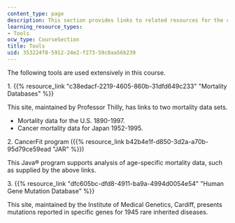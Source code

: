 ```yaml
---
content_type: page
description: This section provides links to related resources for the course.
learning_resource_types:
- Tools
ocw_type: CourseSection
title: Tools
uid: 353224f8-5912-24e2-f273-59c0aa56b239
---
```


The following tools are used extensively in this course.

1\. {{% resource_link "c38edacf-2219-4605-860b-31dfd649c233" "Mortality Databases" %}}

This site, maintained by Professor Thilly, has links to two mortality data sets.

*   Mortality data for the U.S. 1890-1997.
*   Cancer mortality data for Japan 1952-1995.

2\. CancerFit program ({{% resource_link b42b4e1f-d850-3d2a-a70b-95d79ce59ead "JAR" %}})

This Java® program supports analysis of age-specific mortality data, such as supplied by the above links.

3\. {{% resource_link "dfc605bc-dfd8-4911-ba9a-4994d0054e54" "Human Gene Mutation Database" %}}

This site, maintained by the Institute of Medical Genetics, Cardiff, presents mutations reported in specific genes for 1945 rare inherited diseases.
